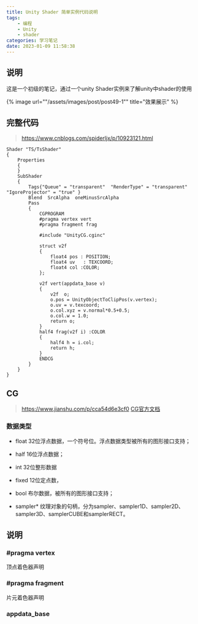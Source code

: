 ```yaml
---
title: Unity Shader 简单实例代码说明
tags: 
    - 编程
    - Unity
    - shader
categories: 学习笔记
date: 2023-01-09 11:58:38
---
```

## 说明
这是一个初级的笔记，通过一个unity Shader实例来了解unity中shader的使用

{% image
    url=""/assets/images/post/post49-1""
    title="效果展示"
%}

## 完整代码
>https://www.cnblogs.com/spiderljx/p/10923121.html

    Shader "TS/TsShader"
    {
        Properties
        {
        }
        SubShader
        {
            Tags{"Queue" = "transparent"  "RenderType" = "transparent"  "IgoreProjector" = "true" }
            Blend  SrcAlpha  oneMinusSrcAlpha     
            Pass
            {
                CGPROGRAM
                #pragma vertex vert
                #pragma fragment frag

                #include "UnityCG.cginc"
                
                struct v2f       
                {
                    float4 pos : POSITION;
                    float4 uv   : TEXCOORD;
                    float4 col :COLOR;
                };

                v2f vert(appdata_base v)   
                {
                    v2f  o;
                    o.pos = UnityObjectToClipPos(v.vertex);  
                    o.uv = v.texcoord;
                    o.col.xyz = v.normal*0.5+0.5;   
                    o.col.w = 1.0;
                    return o;
                }
                half4 frag(v2f i) :COLOR 
                {
                    half4 h = i.col;   
                    return h;
                }
                ENDCG
            }
        }
    }

## CG
>https://www.jianshu.com/p/cca54d6e3cf0
>[CG官方文档](https://developer.download.nvidia.cn/cg/Cg_language.html)
### 数据类型
- float 32位浮点数据，一个符号位。浮点数据类型被所有的图形接口支持；

- half  16位浮点数据；

- int   32位整形数据

- fixed 12位定点数，

- bool  布尔数据，被所有的图形接口支持；

- sampler*  纹理对象的句柄，分为sampler、sampler1D、sampler2D、sampler3D、samplerCUBE和samplerRECT。

## 说明
### #pragma vertex
顶点着色器声明
### #pragma fragment
片元着色器声明
### 
### appdata_base
